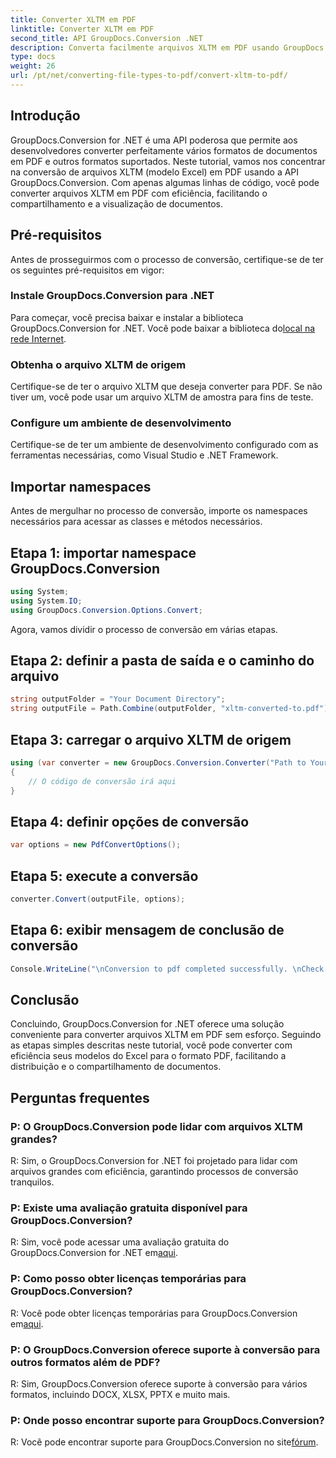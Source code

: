 ```yaml
---
title: Converter XLTM em PDF
linktitle: Converter XLTM em PDF
second_title: API GroupDocs.Conversion .NET
description: Converta facilmente arquivos XLTM em PDF usando GroupDocs.Conversion for .NET. Simplifique seu processo de conversão de documentos.
type: docs
weight: 26
url: /pt/net/converting-file-types-to-pdf/convert-xltm-to-pdf/
---
```

## Introdução
GroupDocs.Conversion for .NET é uma API poderosa que permite aos desenvolvedores converter perfeitamente vários formatos de documentos em PDF e outros formatos suportados. Neste tutorial, vamos nos concentrar na conversão de arquivos XLTM (modelo Excel) em PDF usando a API GroupDocs.Conversion. Com apenas algumas linhas de código, você pode converter arquivos XLTM em PDF com eficiência, facilitando o compartilhamento e a visualização de documentos.
## Pré-requisitos
Antes de prosseguirmos com o processo de conversão, certifique-se de ter os seguintes pré-requisitos em vigor:
### Instale GroupDocs.Conversion para .NET
 Para começar, você precisa baixar e instalar a biblioteca GroupDocs.Conversion for .NET. Você pode baixar a biblioteca do[local na rede Internet](https://releases.groupdocs.com/conversion/net/).
### Obtenha o arquivo XLTM de origem
Certifique-se de ter o arquivo XLTM que deseja converter para PDF. Se não tiver um, você pode usar um arquivo XLTM de amostra para fins de teste.
### Configure um ambiente de desenvolvimento
Certifique-se de ter um ambiente de desenvolvimento configurado com as ferramentas necessárias, como Visual Studio e .NET Framework.

## Importar namespaces
Antes de mergulhar no processo de conversão, importe os namespaces necessários para acessar as classes e métodos necessários.
## Etapa 1: importar namespace GroupDocs.Conversion
```csharp
using System;
using System.IO;
using GroupDocs.Conversion.Options.Convert;
```

Agora, vamos dividir o processo de conversão em várias etapas.
## Etapa 2: definir a pasta de saída e o caminho do arquivo
```csharp
string outputFolder = "Your Document Directory";
string outputFile = Path.Combine(outputFolder, "xltm-converted-to.pdf");
```
## Etapa 3: carregar o arquivo XLTM de origem
```csharp
using (var converter = new GroupDocs.Conversion.Converter("Path to Your XLTM File"))
{
    // O código de conversão irá aqui
}
```
## Etapa 4: definir opções de conversão
```csharp
var options = new PdfConvertOptions();
```
## Etapa 5: execute a conversão
```csharp
converter.Convert(outputFile, options);
```
## Etapa 6: exibir mensagem de conclusão de conversão
```csharp
Console.WriteLine("\nConversion to pdf completed successfully. \nCheck output in {0}", outputFolder);
```

## Conclusão
Concluindo, GroupDocs.Conversion for .NET oferece uma solução conveniente para converter arquivos XLTM em PDF sem esforço. Seguindo as etapas simples descritas neste tutorial, você pode converter com eficiência seus modelos do Excel para o formato PDF, facilitando a distribuição e o compartilhamento de documentos.
## Perguntas frequentes
### P: O GroupDocs.Conversion pode lidar com arquivos XLTM grandes?
R: Sim, o GroupDocs.Conversion for .NET foi projetado para lidar com arquivos grandes com eficiência, garantindo processos de conversão tranquilos.
### P: Existe uma avaliação gratuita disponível para GroupDocs.Conversion?
 R: Sim, você pode acessar uma avaliação gratuita do GroupDocs.Conversion for .NET em[aqui](https://releases.groupdocs.com/).
### P: Como posso obter licenças temporárias para GroupDocs.Conversion?
 R: Você pode obter licenças temporárias para GroupDocs.Conversion em[aqui](https://purchase.groupdocs.com/temporary-license/).
### P: O GroupDocs.Conversion oferece suporte à conversão para outros formatos além de PDF?
R: Sim, GroupDocs.Conversion oferece suporte à conversão para vários formatos, incluindo DOCX, XLSX, PPTX e muito mais.
### P: Onde posso encontrar suporte para GroupDocs.Conversion?
 R: Você pode encontrar suporte para GroupDocs.Conversion no site[fórum](https://forum.groupdocs.com/c/conversion/11).